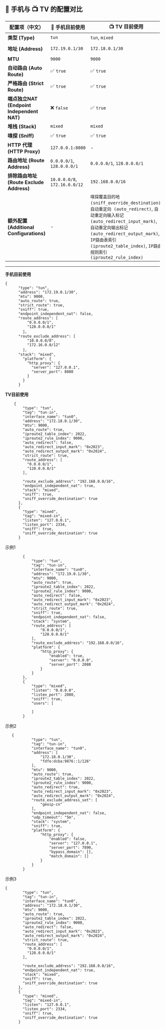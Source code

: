 ## 📱 手机与 📺 TV 的配置对比

| 配置项（中文）            | 📱 手机目前使用        | 📺 TV 目前使用                 | 📝 示例 1                | 📝 示例 2                  | 📝 示例 3                  |
|----------------------------|----------------------|-------------------------------|-----------------------|-----------------------|-----------------------|
| **类型 (Type)**            | `tun`                | `tun`, `mixed`                | `tun`, `mixed`         | `tun`                 | `tun`, `mixed`         |
| **地址 (Address)**         | `172.19.0.1/30`      | `172.18.0.1/30`               | `172.19.0.1/30`       | `172.18.0.1/30`, `fdfe:dcba:9876::1/126` | `172.18.0.1/30`       |
| **MTU**                    | `9000`               | `9000`                        | `9000`                | `9000`                | `9000`                |
| **自动路由 (Auto Route)**  | ✅ `true`             | ✅ `true`                      | ✅ `true`              | ✅ `true`              | ✅ `true`              |
| **严格路由 (Strict Route)**| ✅ `true`             | ✅ `true`                      | ✅ `true`              | ❌ `false`             | ✅ `true`              |
| **端点独立NAT (Endpoint Independent NAT)** | ❌ `false`            | ✅ `true`                      | ❌ `false`             | ❌ `false`             | ✅ `true`              |
| **堆栈 (Stack)**           | `mixed`              | `mixed`                       | `system`              | `system`              | `mixed`               |
| **嗅探 (Sniff)**           | ✅ `true`             | ✅ `true`                      | ✅ `true`              | ✅ `true`              | ✅ `true`              |
| **HTTP 代理 (HTTP Proxy)** | `127.0.0.1:8080`     | -                             | `0.0.0.0:2080`        | `127.0.0.1:7890`      | -                     |
| **路由地址 (Route Address)** | `0.0.0.0/1`, `128.0.0.0/1` | `0.0.0.0/1`, `128.0.0.0/1` | `0.0.0.0/1`, `128.0.0.0/1` | `0.0.0.0/1`, `128.0.0.0/1` | `0.0.0.0/1`, `128.0.0.0/1` |
| **排除路由地址 (Route Exclude Address)** | `10.0.0.0/8`, `172.16.0.0/12` | `192.168.0.0/16` | `192.168.0.0/16`      | `geoip-cn`            | `192.168.0.0/16`      |
| **额外配置 (Additional Configurations)** | -                    | `嗅探覆盖目的地 (sniff_override_destination)`, `自动重定向 (auto_redirect)`, `自动重定向输入标记 (auto_redirect_input_mark)`, `自动重定向输出标记 (auto_redirect_output_mark)`, `IP路由表索引 (iproute2_table_index)`, `IP路由规则索引 (iproute2_rule_index)` | `用户 (users)`, `监听地址 (listen)`, `监听端口 (listen_port)` | `自动重定向 (auto_redirect)`, `自动重定向输入标记 (auto_redirect_input_mark)`, `自动重定向输出标记 (auto_redirect_output_mark)`, `排除路由地址集 (route_exclude_address_set)`, `UDP超时 (udp_timeout)`, `绕过域名 (bypass_domain)`, `匹配域名 (match_domain)` | `混合配置 (mixed-in)`, `嗅探覆盖目的地 (sniff_override_destination)`, `监听地址 (listen)`, `监听端口 (listen_port)` |

---

**手机目前使用**
```
{
      "type": "tun",
      "address": "172.19.0.1/30",
      "mtu": 9000,
      "auto_route": true,
      "strict_route": true,
      "sniff": true,
      "endpoint_independent_nat": false,
      "route_address": [
          "0.0.0.0/1",
          "128.0.0.0/1"
        ]，
      "route_exclude_address": [
          "10.0.0.0/8",
          "172.16.0.0/12"
        ]，
      "stack": "mixed",
        "platform": {
          "http_proxy": {
            "server": "127.0.0.1",
            "server_port": 8080
          }
        }
      }
```
**TV目前使用**
```
    {
        "type": "tun",
        "tag": "tun-in",
        "interface_name": "tun0",
        "address": "172.18.0.1/30",
        "mtu": 9000,
        "auto_route": true,
        "iproute2_table_index": 2022,
        "iproute2_rule_index": 9000,
        "auto_redirect": false,
        "auto_redirect_input_mark": "0x2023",
        "auto_redirect_output_mark": "0x2024",
        "strict_route": true,
        "route_address": [
          "0.0.0.0/1",
          "128.0.0.0/1"
        ],

        "route_exclude_address": "192.168.0.0/16",
        "endpoint_independent_nat": true,
        "stack": "mixed",
        "sniff": true,
        "sniff_override_destination": true
      },
      {
        "type": "mixed",
        "tag": "mixed-in",
        "listen": "127.0.0.1",
        "listen_port": 2334,
        "sniff": true,
        "sniff_override_destination": true
      }
```
示例1
```
        {
            "type": "tun",
            "tag": "tun-in",
            "interface_name": "tun0",
            "address": "172.19.0.1/30",
            "mtu": 9000,
            "auto_route": true,
            "iproute2_table_index": 2022,
            "iproute2_rule_index": 9000,
            "auto_redirect": false,
            "auto_redirect_input_mark": "0x2023",
            "auto_redirect_output_mark": "0x2024",
            "strict_route": true,
            "sniff": true,
            "endpoint_independent_nat": false,
            "stack": "system",
            "route_address": [
                "0.0.0.0/1",
                "128.0.0.0/1"
            ],
            "route_exclude_address": "192.168.0.0/16",
            "platform": {
                "http_proxy": {
                    "enabled": true,
                    "server": "0.0.0.0",
                    "server_port": 2080
                }
            }
        },
        {
            "type": "mixed",
            "listen": "0.0.0.0",
            "listen_port": 2080,
            "sniff": true,
            "users": [

            ]
        }
```
示例2
```
   {
            "type": "tun",
            "tag": "tun-in",
            "interface_name": "tun0",
            "address": [
                "172.18.0.1/30",
                "fdfe:dcba:9876::1/126"
            ],
            "mtu": 9000,
            "auto_route": true,
            "iproute2_table_index": 2022,
            "iproute2_rule_index": 9000,
            "auto_redirect": true,
            "auto_redirect_input_mark": "0x2023",
            "auto_redirect_output_mark": "0x2024",
            "route_exclude_address_set": [
                "geoip-cn"
            ],
            "endpoint_independent_nat": false,
            "udp_timeout": "5m",
            "stack": "system",
            "sniff": true,
            "platform": {
                "http_proxy": {
                    "enabled": false,
                    "server": "127.0.0.1",
                    "server_port": 7890,
                    "bypass_domain": [],
                    "match_domain": []
                }
            }
        }
```
示例3
```
{
        "type": "tun",
        "tag": "tun-in",
        "interface_name": "tun0",
        "address": "172.18.0.1/30",
        "mtu": 9000,
        "auto_route": true,
        "iproute2_table_index": 2022,
        "iproute2_rule_index": 9000,
        "auto_redirect": false,
        "auto_redirect_input_mark": "0x2023",
        "auto_redirect_output_mark": "0x2024",
        "strict_route": true,
        "route_address": [
          "0.0.0.0/1",
          "128.0.0.0/1"
        ],

        "route_exclude_address": "192.168.0.0/16",
        "endpoint_independent_nat": true,
        "stack": "mixed",
        "sniff": true,
        "sniff_override_destination": true
      },
      {
        "type": "mixed",
        "tag": "mixed-in",
        "listen": "127.0.0.1",
        "listen_port": 2334,
        "sniff": true,
        "sniff_override_destination": true
      }
```
